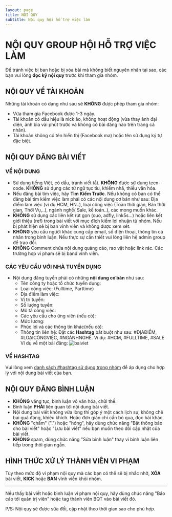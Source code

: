 ```yaml
---
layout: page
title: NỘI QUY
subtitle: Nội quy hội hỗ trợ việc làm
---
```

# NỘI QUY GROUP HỘI HỖ TRỢ VIỆC LÀM

Để tránh việc bị ban hoặc bị xóa bài mà không biết nguyên nhân tại sao, các bạn vui lòng **đọc kỹ nội quy** trước khi tham gia nhóm.

## NỘI QUY VỀ TÀI KHOẢN

Những tài khoản có dạng như sau sẽ **KHÔNG** được phép tham gia nhóm:
- Vừa tham gia Facebook được 1-3 ngày.
- Tài khoản có dấu hiệu là nick ảo, không hoạt động (vừa thay ảnh đại diện, ảnh bìa vài phút trước và không có bài đăng nào trên trang cá nhân).
- Tài khoản không có tên hiển thị (Facebook ma) hoặc tên sử dụng ký tự đặc biệt.

## NỘI QUY ĐĂNG BÀI VIẾT

### VỀ NỘI DUNG
- Sử dụng tiếng Việt, có dấu, tránh viết tắt. **KHÔNG** được sử dụng teen-code. **KHÔNG** sử dụng các từ ngữ tục tĩu, khiếm nhã, thiếu văn hóa.
- Nếu đăng bài tìm việc, hãy **Tìm Kiếm Trước**. Nếu không có bạn có thể đăng bài tìm kiếm việc làm phải có các nội dung cơ bản như sau: Địa điểm làm việc (ví dụ HCM, HN..), loại công việc (Toàn thời gian, Bán thời gian, Thời Vụ,..), ngành nghề( Sale, kế toán..), các mong muốn khác.
- **KHÔNG** sử dụng các liên kết rút gọn (ouo, adfly, link5s...) hoặc liên kết giới thiệu (ref) trong bài viết với mục đích kiếm lợi nhuận từ nhóm. Nếu bị phát hiện sẽ bị ban vĩnh viễn và không được xem xét.
- **KHÔNG** yêu cầu người khác cung cấp email, số điện thoại, thông tin cá nhân trong bình luận. Nếu thực sự cần thiết vui lòng liên hệ admin group để trao đổi.
- **KHÔNG** Comment chứa nội dung quảng cáo, rao vặt hoặc link rác. Các trường hợp vi phạm sẽ bị band vĩnh viễn.

### CÁC YÊU CẦU VỚI NHÀ TUYỂN DỤNG
- Nội dung đăng tuyển phải có những **nội dung cơ bản** như sau:
  - Tên công ty hoặc tổ chức tuyển dụng:
  - Loại công việc: (Fulltime, Parttime)
  - Địa điểm làm việc:
  - Vị trí tuyển:
  - Số lượng tuyển:
  - Mô tả công việc:
  - Các yêu cầu cho ứng viên (nếu có):
  - Mức lương:
  - Phúc lợi và các thông tin khác(nếu có):
  - Thông tin liên hệ:
  Đặt các **Hashtag** bắt buột như sau: #ĐỊAĐIỂM, #LOẠICÔNGVIỆC, #NGÀNHNGHỀ. Ví dụ: #HCM, #FULLTIME, #SALE
  Ví dụ về một bài đăng:
  ![baiviet](https://i.imgur.com/d5Ou3Kf.jpg)
    

### VỀ HASHTAG

Vui lòng xem [danh sách #hashtag sử dụng trong nhóm](hashtags.md) để áp dụng cho hợp lý với nội dung bài viết của bạn.

## NỘI QUY ĐĂNG BÌNH LUẬN

- **KHÔNG** văng tục, bình luận vô văn hóa, chửi thề.
- Bình luận **PHẢI** liên quan tới nội dung bài viết.
- Nội dung bài viết không vừa lòng thì góp ý một cách lịch sự, không chê bai quá đáng, khiêu khích. Hoặc đơn giản chỉ cần bỏ qua, đọc bài khác.
- **KHÔNG** "chấm" (".") hoặc "hóng", hãy dùng chức năng "Bật thông báo cho bài viết" hoặc "Lưu bài viết" nếu bạn muốn theo dõi cập nhật của bài viết.
- **KHÔNG** spam, dùng chức năng "Sửa bình luận" thay vì bình luận liên tiếp trong thời gian ngắn.

## HÌNH THỨC XỬ LÝ THÀNH VIÊN VI PHẠM

Tùy theo mức độ vi phạm nội quy mà các bạn có thể sẽ bị nhắc nhở, **XÓA** bài viết, **KICK** hoặc **BAN** vĩnh viễn khỏi nhóm.

---

Nếu thấy bài viết hoặc bình luận vi phạm nội quy, hãy dùng chức năng "Báo cáo tới quản trị viên" hoặc tag thành viên BQT vào bài viết đó.

P/S: Nội quy sẽ được sửa đổi, cập nhật theo thời gian sao cho phù hợp.
